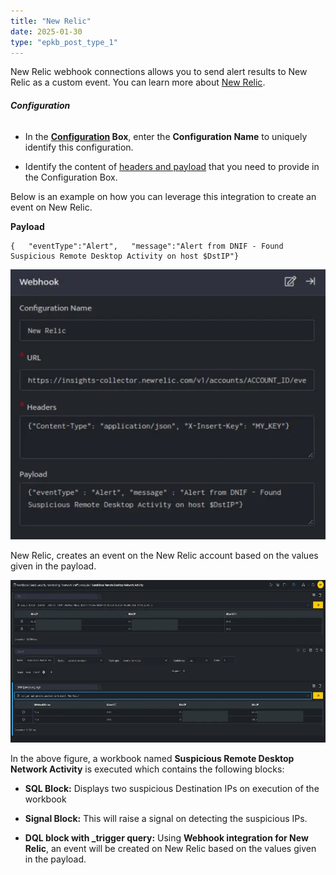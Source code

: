 ```yaml
---
title: "New Relic"
date: 2025-01-30
type: "epkb_post_type_1"
---
```


New Relic webhook connections allows you to send alert results to New Relic as a custom event. You can learn more about [New Relic](https://docs.newrelic.com/docs/telemetry-data-platform/ingest-apis/introduction-event-api/).

###### **Configuration**

- In the **[Configuration](https://dnif.it/kb/uncategorized/configuring-automation/) Box**, enter the **Configuration Name** to uniquely identify this configuration.

- Identify the content of [headers and payload](https://docs.newrelic.com/docs/telemetry-data-platform/ingest-apis/introduction-event-api/) that you need to provide in the Configuration Box.  
    

Below is an example on how you can leverage this integration to create an event on New Relic.

**Payload**

```
{   "eventType":"Alert",   "message":"Alert from DNIF - Found Suspicious Remote Desktop Activity on host $DstIP"}
```

![image 1-Dec-22-2023-11-38-34-7481-AM](./images-NewRelic/NewRelic-1.webp)

New Relic, creates an event on the New Relic account based on the values given in the payload.

![image 2-Dec-22-2023-11-39-08-8242-AM](./images-NewRelic/NewRelic-2.webp)

In the above figure, a workbook named **Suspicious Remote Desktop Network Activity** is executed which contains the following blocks:

- **SQL Block:** Displays two suspicious Destination IPs on execution of the workbook

- **Signal Block:** This will raise a signal on detecting the suspicious IPs.

- **DQL block with \_trigger query:** Using **Webhook integration for New Relic**, an event will be created on New Relic based on the values given in the payload.
